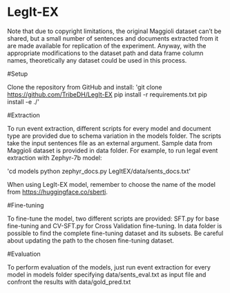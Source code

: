 # LegIt-EX
Note that due to copyright limitations, the original Maggioli
dataset can’t be shared, but a small number of sentences and documents
extracted from it are made available for replication of the experiment. Anyway,
with the appropriate modifications to the dataset path and data frame column
names, theoretically any dataset could be used in this process.

#Setup

Clone the repository from GitHub and install:
'git clone https://github.com/TribeDH/LegIt-EX
pip install -r requirements.txt
pip install -e ./'

#Extraction

To run event extraction, different scripts for every model and document type
are provided due to schema variation in the models folder. The scripts take
the input sentences file as an external argument. Sample data from Maggioli
dataset is provided in data folder. For example, to run legal event extraction
with Zephyr-7b model:

'cd models
python zephyr_docs.py LegItEX/data/sents_docs.txt'

When using LegIt-EX model, remember to choose the name of the model
from https://huggingface.co/sberti.

#Fine-tuning

To fine-tune the model, two different scripts are provided: SFT.py for base
fine-tuning and CV-SFT.py for Cross Validation fine-tuning. In data folder is
possible to find the complete fine-tuning dataset and its subsets. Be careful
about updating the path to the chosen fine-tuning dataset.

#Evaluation

To perform evaluation of the models, just run event extraction for every
model in models folder specifying data/sents_eval.txt as input file and confront
the results with data/gold_pred.txt
